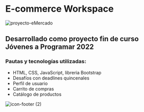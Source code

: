 # E-commerce Workspace

![proyecto-eMercado](https://user-images.githubusercontent.com/104522465/205456564-22f14481-acdf-4193-8d9b-ff3e1fb30d7a.png)

## Desarrollado como proyecto fin de curso Jóvenes a Programar 2022
### Pautas y tecnologías utilizadas:

- HTML, CSS, JavaScript, libreria Bootstrap
- Desafíos con deadlines quincenales
- Perfil de usuario
- Carrito de compras
- Catálogo de productos

![icon-footer (2)](https://user-images.githubusercontent.com/104522465/205456681-167c87c5-b7e2-44d0-ab57-02b2fcaac872.png)

